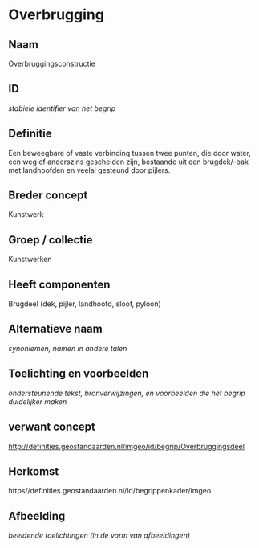 # Overbrugging

## Naam
Overbruggingsconstructie

## ID
*stabiele identifier van het begrip*

## Definitie
Een beweegbare of vaste verbinding tussen twee punten, die door water, een weg of anderszins  gescheiden zijn,  bestaande uit een brugdek/-bak met landhoofden en veelal gesteund door pijlers.

## Breder concept
Kunstwerk

## Groep / collectie
Kunstwerken

## Heeft componenten
Brugdeel (dek, pijler, landhoofd, sloof, pyloon)

## Alternatieve naam
*synoniemen, namen in andere talen*

## Toelichting en voorbeelden
*ondersteunende tekst, bronverwijzingen, en voorbeelden die het begrip duidelijker maken*

## verwant concept
http://definities.geostandaarden.nl/imgeo/id/begrip/Overbruggingsdeel

## Herkomst
https//definities.geostandaarden.nl/id/begrippenkader/imgeo

## Afbeelding
*beeldende toelichtingen (in de vorm van afbeeldingen)*